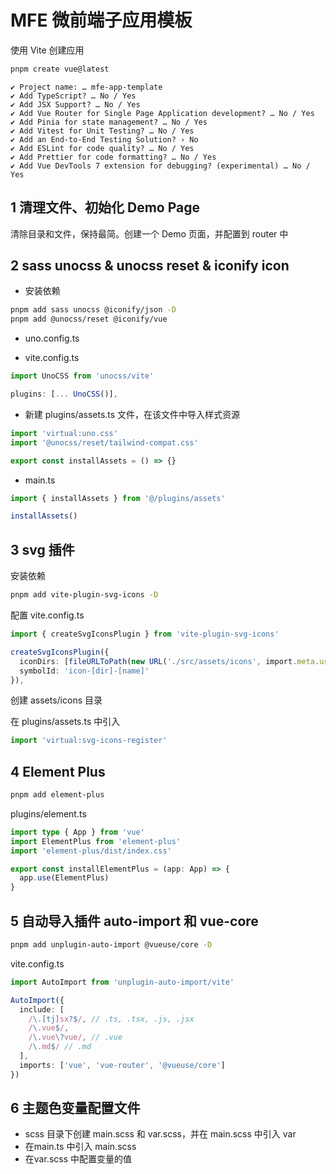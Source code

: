 # MFE 微前端子应用模板

使用 Vite 创建应用
```bash
pnpm create vue@latest 
```

```
✔ Project name: … mfe-app-template
✔ Add TypeScript? … No / Yes
✔ Add JSX Support? … No / Yes
✔ Add Vue Router for Single Page Application development? … No / Yes
✔ Add Pinia for state management? … No / Yes
✔ Add Vitest for Unit Testing? … No / Yes
✔ Add an End-to-End Testing Solution? › No
✔ Add ESLint for code quality? … No / Yes
✔ Add Prettier for code formatting? … No / Yes
✔ Add Vue DevTools 7 extension for debugging? (experimental) … No / Yes
```

## 1 清理文件、初始化 Demo Page
清除目录和文件，保持最简。创建一个 Demo 页面，并配置到 router 中

## 2 sass unocss & unocss reset & iconify icon

- 安装依赖

```bash
pnpm add sass unocss @iconify/json -D
pnpm add @unocss/reset @iconify/vue
```

- uno.config.ts

- vite.config.ts

```typescript
import UnoCSS from 'unocss/vite'

plugins: [... UnoCSS()],
```

- 新建 plugins/assets.ts 文件，在该文件中导入样式资源

```typescript
import 'virtual:uno.css'
import '@unocss/reset/tailwind-compat.css'

export const installAssets = () => {}
```

- main.ts
```typescript
import { installAssets } from '@/plugins/assets'

installAssets()
```

## 3  svg 插件

安装依赖
```bash
pnpm add vite-plugin-svg-icons -D
```

配置 vite.config.ts
```typescript
import { createSvgIconsPlugin } from 'vite-plugin-svg-icons'

createSvgIconsPlugin({
  iconDirs: [fileURLToPath(new URL('./src/assets/icons', import.meta.url))],
  symbolId: 'icon-[dir]-[name]'
}),
```

创建 assets/icons 目录

在 plugins/assets.ts 中引入
```typescript
import 'virtual:svg-icons-register'
```

## 4 Element Plus
```bash
pnpm add element-plus
```

plugins/element.ts
```typescript
import type { App } from 'vue'
import ElementPlus from 'element-plus'
import 'element-plus/dist/index.css'

export const installElementPlus = (app: App) => {
  app.use(ElementPlus)
}
```

## 5 自动导入插件 auto-import 和 vue-core

```bash
pnpm add unplugin-auto-import @vueuse/core -D
```

vite.config.ts
```typescript
import AutoImport from 'unplugin-auto-import/vite'

AutoImport({
  include: [
    /\.[tj]sx?$/, // .ts, .tsx, .js, .jsx
    /\.vue$/,
    /\.vue\?vue/, // .vue
    /\.md$/ // .md
  ],
  imports: ['vue', 'vue-router', '@vueuse/core']
})
```

## 6 主题色变量配置文件

- scss 目录下创建 main.scss 和 var.scss，并在 main.scss 中引入 var
- 在main.ts 中引入 main.scss
- 在var.scss 中配置变量的值